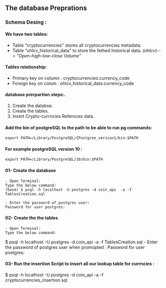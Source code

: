 
## The database Preprations

### Schema Desing :
#### We have two tables:
 - Table "cryptocurrencies" stores all cryptocurrencies metadata.
 - Table "ohlcv_historical_data" to store the fethed historical data. 
 *(ohlcv)--> "Open-high-low-close Volume"*

#### Tables relationship:
- Primary key on column : cryptocurrencies.currency_code
- Foreign key on colum : ohlcv_historical_data.currency_code



#### database prerpartion steps:.
1. Create the databse.
2. Create the tables.
3. Insert Crypto-currncies Refernces data.


#### Add the bin of postgreSQL to the path to be able to run pg commands:
    export PATH=/Library/PostgreSQL/{Postgree_version}/bin:$PATH
#### For example postgreSQL  version 10  :
    export PATH=/Library/PostgreSQL/10/bin:$PATH

#### 01- Create the database 
    - Open Terminal:
    Type the below command:
    (base) $ psql -h localhost -U postgres -d coin_api  -a -f TablesCreation.sql 

    - Enter the password of postgres user:
    Password for user postgres:
    



#### 02- Create the the tables 
    - Open Terminal:
    Type the below command:
 $ psql -h localhost -U postgres -d coin_api  -a -f TablesCreation.sql
    - Enter the  password of postgres user when promopted :
Password for user postgres:  


#### 03- Run the insertion Script to insert all our lookup table for currncies :

$ psql -h localhost -U postgres -d coin_api  -a -f cryptocurrencies_insertion.sql 